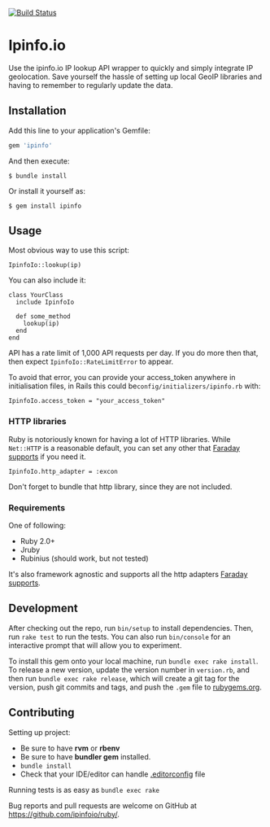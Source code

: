 [![Build Status](https://travis-ci.org/ipinfoio/ruby.svg?branch=master)](https://travis-ci.org/ipinfoio/ruby)

# Ipinfo.io

Use the ipinfo.io IP lookup API wrapper to quickly and simply integrate IP geolocation. Save yourself the hassle of setting up local GeoIP libraries and having to remember to regularly update the data.

## Installation

Add this line to your application's Gemfile:

```ruby
gem 'ipinfo'
```

And then execute:

    $ bundle install

Or install it yourself as:

    $ gem install ipinfo

## Usage

Most obvious way to use this script:

```
IpinfoIo::lookup(ip)
```

You can also include it:

```
class YourClass
  include IpinfoIo

  def some_method
    lookup(ip)
  end
end
```

API has a rate limit of 1,000 API requests per day. If you do more then that, then expect `IpinfoIo::RateLimitError` to appear.

To avoid that error, you can provide your access_token anywhere in initialisation files, in Rails this could be`config/initializers/ipinfo.rb` with:

```
IpinfoIo.access_token = "your_access_token"
```

### HTTP libraries
Ruby is notoriously known for having a lot of HTTP libraries. While `Net::HTTP` is a reasonable default, you can set any other that [Faraday supports](https://github.com/lostisland/faraday/tree/29feeb92e3413d38ffc1fd3a3479bb48a0915730#faraday) if you need it.

```
IpinfoIo.http_adapter = :excon
```

Don't forget to bundle that http library, since they are not included.

### Requirements
One of following:
- Ruby 2.0+
- Jruby
- Rubinius (should work, but not tested)

It's also framework agnostic and supports all the http adapters [Faraday supports](https://github.com/lostisland/faraday/tree/29feeb92e3413d38ffc1fd3a3479bb48a0915730#faraday).

## Development

After checking out the repo, run `bin/setup` to install dependencies. Then, run `rake test` to run the tests. You can also run `bin/console` for an interactive prompt that will allow you to experiment.

To install this gem onto your local machine, run `bundle exec rake install`. To release a new version, update the version number in `version.rb`, and then run `bundle exec rake release`, which will create a git tag for the version, push git commits and tags, and push the `.gem` file to [rubygems.org](https://rubygems.org).

## Contributing

Setting up project:
- Be sure to have **rvm** or **rbenv**
- Be sure to have **bundler gem** installed.
- `bundle install`
- Check that your IDE/editor can handle [.editorconfig](http://editorconfig.org) file

Running tests is as easy as `bundle exec rake`

Bug reports and pull requests are welcome on GitHub at https://github.com/ipinfoio/ruby/.
